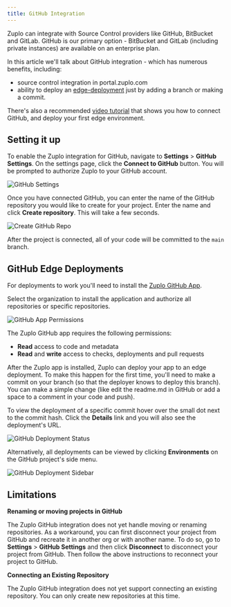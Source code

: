 ```yaml
---
title: GitHub Integration
---
```


Zuplo can integrate with Source Control providers like GitHub, BitBucket and GitLab. GitHub is our primary option - BitBucket and GitLab (including private instances) are available on an enterprise plan.

In this article we'll talk about GitHub integration - which has numerous benefits, including:

- source control integration in portal.zuplo.com
- ability to deploy an [edge-deployment](../articles/environments.md) just by adding a branch or making a commit.

There's also a recommended [video tutorial](https://youtu.be/a3931OlO2ng) that shows you how to connect GitHub, and deploy your first edge environment.

## Setting it up

To enable the Zuplo integration for GitHub, navigate to <SettingsTabIcon /> **Settings** > <GitHubIcon /> **GitHub Settings**. On the settings page, click the **Connect to GitHub** button. You will be prompted to authorize Zuplo to your GitHub account.

![GitHub Settings](../../static/media/github-settings.png)

Once you have connected GitHub, you can enter the name of the GitHub repository you would like to create for your project. Enter the name and click **Create repository**. This will take a few seconds.

![Create GitHub Repo](../../static/media/github-settings-connected.png)

After the project is connected, all of your code will be committed to the `main` branch.

## GitHub Edge Deployments

For deployments to work you'll need to install the [Zuplo GitHub App](https://github.com/apps/zuplo/installations/new).

Select the organization to install the application and authorize all repositories or specific repositories.

![GitHub App Permissions](../../static/media/github-app-install-perms.png)

The Zuplo GitHub app requires the following permissions:

- **Read** access to code and metadata
- **Read** and **write** access to checks, deployments and pull requests

After the Zuplo app is installed, Zuplo can deploy your app to an edge deployment. To make this happen for the first time, you'll need to make a commit on your branch (so that the deployer knows to deploy this branch). You can make a simple change (like edit the readme.md in GitHub or add a space to a comment in your code and push).

To view the deployment of a specific commit hover over the small dot next to the commit hash. Click the **Details** link and you will also see the deployment's URL.

![GitHub Deployment Status](../../static/media/github-deployment-succeed.png)

Alternatively, all deployments can be viewed by clicking **Environments** on the GitHub project's side menu.

![GitHub Deployment Sidebar](../../static/media/github-project-environments.png)

## Limitations

**Renaming or moving projects in GitHub**

The Zuplo GitHub integration does not yet handle moving or renaming repositories. As a workaround, you can first disconnect your project from GitHub and recreate it in another org or with another name. To do so, go to <SettingsTabIcon /> **Settings** > <GitHubIcon /> **GitHub Settings** and then click **Disconnect** to disconnect your project from GitHub. Then follow the above instructions to reconnect your project to GitHub.

**Connecting an Existing Repository**

The Zuplo GitHub integration does not yet support connecting an existing repository. You can only create new repositories at this time.
